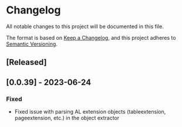 # Changelog

All notable changes to this project will be documented in this file.

The format is based on [Keep a Changelog](https://keepachangelog.com/en/1.0.0/),
and this project adheres to [Semantic Versioning](https://semver.org/spec/v2.0.0.html).

## [Released]

## [0.0.39] - 2023-06-24

### Fixed

- Fixed issue with parsing AL extension objects (tableextension, pageextension, etc.) in the object extractor
